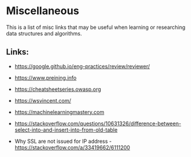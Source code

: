 # Miscellaneous

This is a list of misc links that may be useful when learning or researching data structures and algorithms.

## Links:

- https://google.github.io/eng-practices/review/reviewer/

- https://www.preining.info

- https://cheatsheetseries.owasp.org

- https://wsvincent.com/

- https://machinelearningmastery.com

- https://stackoverflow.com/questions/10631326/difference-between-select-into-and-insert-into-from-old-table

- Why SSL are not issued for IP address - https://stackoverflow.com/a/33419662/6111200
